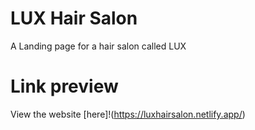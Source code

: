 # LUX Hair Salon
A Landing page for a hair salon called LUX

# Link preview
View the website [here]!(https://luxhairsalon.netlify.app/)
